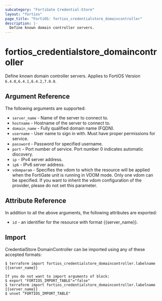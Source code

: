 ```yaml
---
subcategory: "FortiGate Credential-Store"
layout: "fortios"
page_title: "FortiOS: fortios_credentialstore_domaincontroller"
description: |-
  Define known domain controller servers.
---
```


# fortios_credentialstore_domaincontroller
Define known domain controller servers. Applies to FortiOS Version `6.4.0,6.4.1,6.4.2,7.0.0`.

## Argument Reference

The following arguments are supported:

* `server_name` - Name of the server to connect to.
* `hostname` - Hostname of the server to connect to.
* `domain_name` - Fully qualified domain name (FQDN).
* `username` - User name to sign in with. Must have proper permissions for service.
* `password` - Password for specified username.
* `port` - Port number of service. Port number 0 indicates automatic discovery.
* `ip` - IPv4 server address.
* `ip6` - IPv6 server address.
* `vdomparam` - Specifies the vdom to which the resource will be applied when the FortiGate unit is running in VDOM mode. Only one vdom can be specified. If you want to inherit the vdom configuration of the provider, please do not set this parameter.


## Attribute Reference

In addition to all the above arguments, the following attributes are exported:
* `id` - an identifier for the resource with format {{server_name}}.

## Import

CredentialStore DomainController can be imported using any of these accepted formats:
```
$ terraform import fortios_credentialstore_domaincontroller.labelname {{server_name}}

If you do not want to import arguments of block:
$ export "FORTIOS_IMPORT_TABLE"="false"
$ terraform import fortios_credentialstore_domaincontroller.labelname {{server_name}}
$ unset "FORTIOS_IMPORT_TABLE"
```
